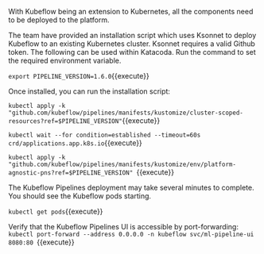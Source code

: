With Kubeflow being an extension to Kubernetes, all the components need to be deployed to the platform. 

The team have provided an installation script which uses Ksonnet to deploy Kubeflow to an existing Kubernetes cluster. Ksonnet requires a valid Github token. The following can be used within Katacoda. Run the command to set the required environment variable.

`
export PIPELINE_VERSION=1.6.0
`{{execute}}

Once installed, you can run the installation script:


`
kubectl apply -k "github.com/kubeflow/pipelines/manifests/kustomize/cluster-scoped-resources?ref=$PIPELINE_VERSION"
`{{execute}}

`
kubectl wait --for condition=established --timeout=60s crd/applications.app.k8s.io
`{{execute}}

`kubectl apply -k "github.com/kubeflow/pipelines/manifests/kustomize/env/platform-agnostic-pns?ref=$PIPELINE_VERSION"
`{{execute}}

The Kubeflow Pipelines deployment may take several minutes to complete.
You should see the Kubeflow pods starting.

`kubectl get pods`{{execute}}

Verify that the Kubeflow Pipelines UI is accessible by port-forwarding:
`kubectl port-forward --address 0.0.0.0 -n kubeflow svc/ml-pipeline-ui 8080:80
`{{execute}}
